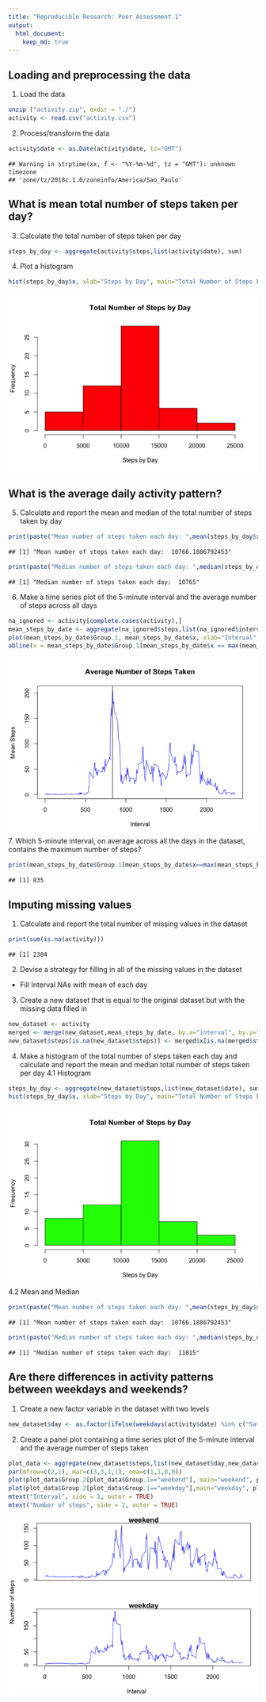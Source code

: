 ```yaml
---
title: "Reproducible Research: Peer Assessment 1"
output: 
  html_document:
    keep_md: true
---
```



## Loading and preprocessing the data
1. Load the data

```r
unzip ("activity.zip", exdir = "./")
activity <- read.csv("activity.csv")
```
2. Process/transform the data

```r
activity$date <- as.Date(activity$date, tz="GMT")
```

```
## Warning in strptime(xx, f <- "%Y-%m-%d", tz = "GMT"): unknown timezone
## 'zone/tz/2018c.1.0/zoneinfo/America/Sao_Paulo'
```
## What is mean total number of steps taken per day?
3. Calculate the total number of steps taken per day

```r
steps_by_day <- aggregate(activity$steps,list(activity$date), sum)
```
4. Plot a histogram

```r
hist(steps_by_day$x, xlab="Steps by Day", main="Total Number of Steps by Day", col="red")
```

![](PA1_template_files/figure-html/unnamed-chunk-4-1.png)<!-- -->


## What is the average daily activity pattern?

5. Calculate and report the mean and median of the total number of steps taken by day

```r
print(paste("Mean number of steps taken each day: ",mean(steps_by_day$x, na.rm = TRUE)))
```

```
## [1] "Mean number of steps taken each day:  10766.1886792453"
```

```r
print(paste("Median number of steps taken each day: ",median(steps_by_day$x, na.rm = TRUE)))
```

```
## [1] "Median number of steps taken each day:  10765"
```
6. Make a time series plot of the 5-minute interval and the average number of steps across all days

```r
na_ignored <- activity[complete.cases(activity),]
mean_steps_by_date <- aggregate(na_ignored$steps,list(na_ignored$interval), mean)
plot(mean_steps_by_date$Group.1, mean_steps_by_date$x, xlab="Interval", ylab="Mean Steps", type="l", col="blue", main="Average Number of Steps Taken")
abline(v = mean_steps_by_date$Group.1[mean_steps_by_date$x == max(mean_steps_by_date$x)])
```

![](PA1_template_files/figure-html/unnamed-chunk-6-1.png)<!-- -->
7. Which 5-minute interval, on average across all the days in the dataset, contains the maximum number of steps?

```r
print(mean_steps_by_date$Group.1[mean_steps_by_date$x==max(mean_steps_by_date$x)])
```

```
## [1] 835
```
## Imputing missing values
1. Calculate and report the total number of missing values in the dataset

```r
print(sum(is.na(activity)))
```

```
## [1] 2304
```
2. Devise a strategy for filling in all of the missing values in the dataset
- Fill Interval NAs with mean of each day
3. Create a new dataset that is equal to the original dataset but with the missing data filled in

```r
new_dataset <- activity
merged <- merge(new_dataset,mean_steps_by_date, by.x="interval", by.y="Group.1")
new_dataset$steps[is.na(new_dataset$steps)] <- merged$x[is.na(merged$steps)]
```
4. Make a histogram of the total number of steps taken each day and calculate and report the mean and median total number of steps taken per day
4.1 Histogram

```r
steps_by_day <- aggregate(new_dataset$steps,list(new_dataset$date), sum)
hist(steps_by_day$x, xlab="Steps by Day", main="Total Number of Steps by Day", col="green")
```

![](PA1_template_files/figure-html/unnamed-chunk-10-1.png)<!-- -->
4.2 Mean and Median

```r
print(paste("Mean number of steps taken each day: ",mean(steps_by_day$x, na.rm = TRUE)))
```

```
## [1] "Mean number of steps taken each day:  10766.1886792453"
```

```r
print(paste("Median number of steps taken each day: ",median(steps_by_day$x, na.rm = TRUE)))
```

```
## [1] "Median number of steps taken each day:  11015"
```
## Are there differences in activity patterns between weekdays and weekends?
1. Create a new factor variable in the dataset with two levels

```r
new_dataset$day <- as.factor(ifelse(weekdays(activity$date) %in% c("Saturday", "Sunday"), "weekend", "weekday"))
```
2. Create a panel plot containing a time series plot of the 5-minute interval and the average number of steps taken

```r
plot_data <- aggregate(new_dataset$steps,list(new_dataset$day,new_dataset$interval),mean)
par(mfrow=c(2,1), mar=c(3,3,1,1), oma=c(1,1,0,0))
plot(plot_data$Group.2[plot_data$Group.1=="weekend"], main="weekend", plot_data$x[plot_data$Group.1=="weekend"], type="l", col="blue", xaxt='n',xlab="", ylab=" ")
plot(plot_data$Group.2[plot_data$Group.1=="weekday"],main="weekday", plot_data$x[plot_data$Group.1=="weekday"], type="l", col="blue",ylab=" ", xlab="Interval")
mtext("Interval", side = 1, outer = TRUE)
mtext("Number of steps", side = 2, outer = TRUE)
```

![](PA1_template_files/figure-html/unnamed-chunk-13-1.png)<!-- -->
